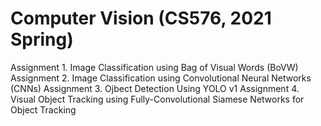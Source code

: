 Computer Vision (CS576, 2021 Spring)
======
Assignment 1. Image Classification using Bag of Visual Words (BoVW)
Assignment 2. Image Classification using Convolutional Neural Networks (CNNs)
Assignment 3. Ojbect Detection Using YOLO v1
Assignment 4. Visual Object Tracking using Fully-Convolutional Siamese Networks for Object Tracking
